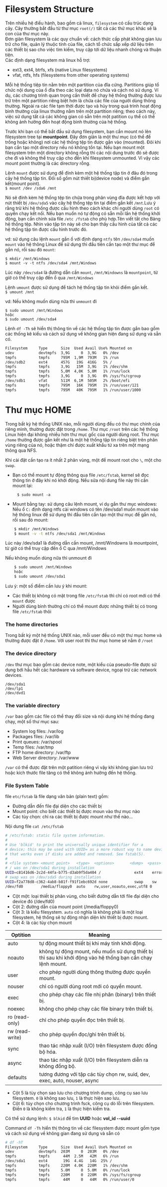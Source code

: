 # Filesystem Structure

Trên nhiều hệ điều hành, bao gồm cả linux, `filesystem` có cấu trúc dạng cây. Cây thường bắt đầu từ thư mục `root(/)` tất cả các thứ mục khác sẽ là con của thư mục này.</br>
Đơn giản filesystem là các quy chuẩn về: cách thức cấp phát không gian lưu trữ cho file, quản lý thuộc tính của file, cách tổ chức sắp xếp dữ liệu trên các thiết bị sao cho việc tìm kiếm, truy cập tới dữ liệu nhanh chóng và thuận tiện.</br>
Các định dạng filesystem mà linux hỗ trợ:

* ext3, ext4, btrfs, xfs (native Linux filesystems)
* vfat, ntfs, hfs (filesystems from other operating systems)

Mỗi hệ thống tiệp tin nằm trên một partition của đĩa cứng. Partitions giúp tổ chức nội dung của ổ đĩa theo các loại data nó chứa và cách nó sử dụng. Ví dụ, các chương trình quan trọng cần thiết để chạy hệ thống thường được lưu trữ trên một partition riêng biệt hơn là chứa các file của người dùng thông thường. Ngoài ra các file tạm thời được tạo và hủy trong quá trình hoạt động bình thường của linux thường nằm trên một partition riêng; theo cách này, việc sử dụng tất cả các không gian có sẵn trên một patition cụ thể có thể không ảnh hưởng đến hoạt động bình thường của hệ thống.

Trước khi bạn có thể bắt đầu sử dụng filesystem, bạn cần mount nó lên filesystem tree tại **mountpoint**. Đây đơn giản là một thư mục (có thể để trống hoặc không) nơi các hệ thống tệp tin được gắn vào (mounted). Đôi khi bạn cần tạo một directory nếu nó không tồn tại. Nếu bạn mount một filesystem trên một directory không rỗng thì các nội dung trước đó sẽ được che đi và không thể truy cập cho đến khi filesystem unmounted. Vì vậy các mount point thường là các directory rỗng.

Lệnh `mount` được sử dụng để đính kèm một hệ thống tập tin ở đâu đó trong cây hệ thống tập tin. Đối số gồm nút thiết bị(device node) và điểm gắn kết(mount point).</br>
`$ mount /dev /sda6 /mnt`

Nó sẽ đính kèm hệ thống tệp tin chứa trong phân vùng đĩa được kết hợp với nút thiết bị `/dev/sda5` vào cây hệ thống tệp tin tại điểm gắn kết `/mnt`.Lưu ý rằng trừ khi hệ thống được cấu hình theo cách khác chỉ người dùng `root` có quyền chạy kết nối. Nếu bạn muốn nó tự động có sẵn mỗi lần hệ thống khởi động, bạn cần chỉnh sửa file  `/etc /fstab` cho phù hợp.Tên viết tắt cho Bảng hệ thống tệp. Nhìn vào tập tin này sẽ cho bạn thấy cấu hình của tất cả các hệ thống tập tin được cấu hình trước đó.

vd: sử dụng câu lệnh `mount` gắn ổ với định dạng `ntfs` tên `/dev/sda4` muốn `mount` vào hệ thông Linux để sử dụng thì đầu tiên cần tạo một thư mục để gắn nó, rồi sau đó `mount`:

	$ mkdir /mnt/Windows
	$ mount -v -t ntfs /dev/sda4 /mnt/Windows
	
Lúc này `/dev/sda4` là đường dẫn cần `mount`, `/mnt/Windowns` là `mountpoint`, từ giờ có thể truy cập đến ổ qua `/mnt/Windows`

Lệnh `umount` được sử dụng để tách hệ thống tập tin khỏi điểm gắn kết.</br>
`$ umount /mnt`

vd: Nếu không muốn dùng nữa thì `unmount` đi

	$ sudo umount /mnt/Windows
	hoặc
	$ sudo umount /dev/sda4	

Lệnh `df -Th` sẽ hiển thị thông tin về các hệ thống tập tin được gắn bao gồm các thống kê kiểu và cách sử dụng về không gian hiện đang sử dụng và sẵn có.</br>
```sh
Filesystem     Type      Size  Used Avail Use% Mounted on
udev           devtmpfs  3,9G     0  3,9G   0% /dev
tmpfs          tmpfs     795M  1,9M  793M   1% /run
/dev/sdb2      ext4      457G   19G  416G   5% /
tmpfs          tmpfs     3,9G   15M  3,9G   1% /dev/shm
tmpfs          tmpfs     5,0M  4,0K  5,0M   1% /run/lock
tmpfs          tmpfs     3,9G     0  3,9G   0% /sys/fs/cgroup
/dev/sdb1      vfat      511M  6,1M  505M   2% /boot/efi
tmpfs          tmpfs     795M   16K  795M   1% /run/user/121
tmpfs          tmpfs     795M   40K  795M   1% /run/user/1000
```
# Thư mục HOME

Trong bất kỳ hệ thống UNIX nào, mỗi người dùng đều có thư mục chính của riêng mình, thường được đặt trong `/home`. Thư mục `/root` trên các hệ thống Linux hiện đại không nhiều hơn thư mục gốc của người dùng root. Thư mục `/home` thường được gắn kết như là một hệ thống tập tin riêng biệt trên phân vùng riêng của nó, hoặc thậm chí được xuất khẩu từ xa trên một mạng thông qua NFS.








Khi cài đặt cần tạo ra ít nhất 2 phân vùng, một để mount root cho `\`, một cho `swap`. 

* Bạn có thể mount tự động thông qua file `/etc/fstab`, kernel sẽ đọc thông tin ở đây khi nó khởi động. Nếu sửa nội dung file này thì cần mount lại: 




		$ sudo mount -a



* Mount bằng tay: sử dụng câu lệnh mount, ví dụ gắn thư mục windows: Nếu ổ `C:` định dạng ntfs cài windows có tên /dev/sda1 muốn mount vào hệ thông linux để sử dụng thì đầu tiên cần tạo một thư mục để gắn nó, rồi sau đó mount:

```sh
	$ mkdir /mnt/Windows
	$ mount -v -t ntfs /dev/sda1 /mnt/Windows
```

Lúc này /dev/sda1 là đường dẫn cần mount, /mnt/Windowns là mountpoint, từ giờ có thể truy cập đến ổ C qua /mnt/Windows

Nếu không muốn dùng nữa thì unmount đi

```sh
	$ sudo umount /mnt/Windows
	hoặc
	$ sudo umount /dev/sda1
```

Lưu ý: một số điểm cần lưu ý khi mount:
* Các thiết bị không có mặt trong file `/etc/fstab` thì chỉ có root mới có thể `mount` được
* Người dùng bình thường chỉ có thể mount được những thiết bị có trong file `/etc/fstab` thôi

### The home directories
Trong bất kỳ một hệ thống UNIX nào, mỗi user đều có một thư mục home và thường được đặt ở `/home`. Với user root thì thư mục home sẽ nằm ở `/root`

### The device directory

`/dev` thư mục bao gồm các device note, một kiểu của pseudo-file được sử dụng bới hầu hết các hardware và software device, ngoại trừ các network devices.

	/dev/sda1
	/dev/lp1
	/dev/dvd1

### The variable directory

`/var` bao gồm các file có thể thay đổi size và nội dung khi hệ thống đang chạy, một số thư mục sau:

* System log files: /var/log
* Packages files: /var/lib
* Print queues: /var/spool
* Temp files: /var/tmp
* FTP home directory: /var/ftp
* Web Server directory: /var/www

`/var` có thể được đặt trên một patition riêng vì vậy khi không gian lưu trữ hoặc kích thước file tăng có thể không ảnh hưởng đến hệ thống.

### File System Table

file `etc/fstab` là file dạng văn bản (plain text) gồm:
* Đường dẫn đến file đại diện cho các thiết bị
* Mount point: cho biết các thiết bị được moun vào thư mục nào
* Các tùy chọn: chỉ ra các thiết bị được mount như thế nào...

Nội dung file `cat /etc/fstab`

```sh
# /etc/fstab: static file system information.
#
# Use 'blkid' to print the universally unique identifier for a
# device; this may be used with UUID= as a more robust way to name devices
# that works even if disks are added and removed. See fstab(5).
#
# <file system> <mount point>   <type>  <options>       <dump>  <pass>
# / was on /dev/sda1 during installation
UUID=c81416d6-2c2d-44fa-b775-d3ab9f5da404 /               ext4    errors=remount-ro 0       1
# swap was on /dev/sda5 during installation
UUID=f2a778d8-c362-4ab8-b81f-f91f1ebc692d none            swap    sw              0       0
/dev/fd0        /media/floppy0  auto    rw,user,noauto,exec,utf8 0       0
```

* Cột một: loại thiết bị phân vùng, cho biết đường dẫn tới file đại diện cho device đó (/dev/fd0)
* Cột 2: đường dẫn của mount point (/media/floppy0)
* Cột 3: là kiểu filesystem. `auto` có nghĩa là không phải là một loại filesystem, hệ thống sẽ tự động nhận diện khi thiết bị được mount.
* Cột 4: là các tùy chọn mount

| Optition |Meaning |
|----------|---|
|auto | tự động mount thiết bị khi máy tính khởi động.|
|noauto | không tự động mount, nếu muốn sử dụng thiết bị thì sau khi khởi động vào hệ thống bạn cần chạy lệnh mount.|
|user | cho phép người dùng thông thường được quyền mount. |
|nouser | chỉ có người dùng root mới có quyền mount.|
|exec | cho phép chạy các file nhị phân (binary) trên thiết bị.|
|noexec | không cho phép chạy các file binary trên thiết bị.|
|ro (read-only) | chỉ cho phép quyền đọc trên thiết bị.|
|rw (read-write) | cho phép quyền đọc/ghi trên thiết bị.|
|sync | thao tác nhập xuất (I/O) trên filesystem được đồng bộ hóa.|
|async | thao tác nhập xuất (I/O) trên filesystem diễn ra không đồng bộ.|
|defaults | tương đương với tập các tùy chọn rw, suid, dev, exec, auto, nouser, async|

* Cột 5 là tùy chọn sao lưu cho chương trình dump, công cụ sao lưu filesystem. `0` là không sao lưu, `1` là thực hiện sao lưu.
* Cột 6: tùy chọn cho chương trình fsck, công cụ dò lỗi trên filesystem. Điền `0` là không kiểm tra, `1` là thực hiện kiểm tra.



Có thể sử dụng lệnh: `$ blkid` để tìm **UUID** hoặc **vol_id --uuid**

Command `df -Th` hiển thị thông tin về các filesystem được mount gồm type và cách sử dụng về không gian đang sử dụng và sẵn có

```sh
# df -hT
Filesystem     Type      Size  Used Avail Use% Mounted on
udev           devtmpfs  203M     0  203M   0% /dev
tmpfs          tmpfs      44M  2.5M   42M   6% /run
/dev/sda1      ext4       19G  4.4G   14G  25% /
tmpfs          tmpfs     220M  4.0K  220M   1% /dev/shm
tmpfs          tmpfs     5.0M     0  5.0M   0% /run/lock
tmpfs          tmpfs     220M     0  220M   0% /sys/fs/cgroup
tmpfs          tmpfs      44M     0   44M   0% /run/user/0
```
